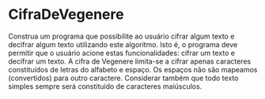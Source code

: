 # CifraDeVegenere

Construa um programa que possibilite ao usuário cifrar algum texto e decifrar algum texto utilizando este
algoritmo. Isto é, o programa deve permitir que o usuário acione estas funcionalidades: cifrar um texto e decifrar um
texto.
A cifra de Vegenere limita-se a cifrar apenas caracteres constituídos de letras do alfabeto e espaço. Os espaços não são
mapeamos (convertidos) para outro caractere.
Considerar também que todo texto simples sempre será constituído de caracteres maiúsculos.
